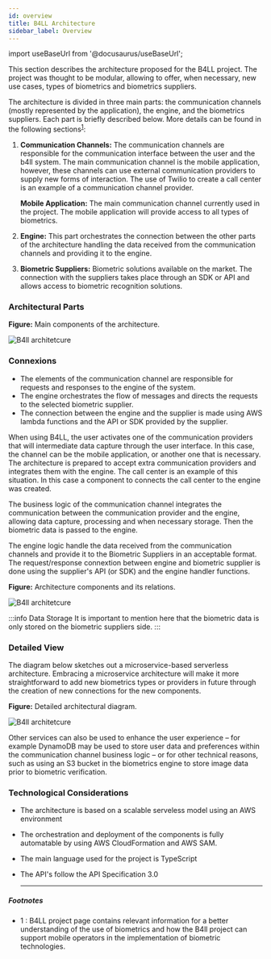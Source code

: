 ```yaml
---
id: overview
title: B4LL Architecture
sidebar_label: Overview
---
```


import useBaseUrl from '@docusaurus/useBaseUrl';

This section describes the architecture proposed for the B4LL project. The
project was thought to be modular, allowing to offer, when necessary, new use
cases, types of biometrics and biometrics suppliers.

The architecture is divided in three main parts: the communication channels
(mostly represented by the application), the engine, and the biometrics
suppliers. Each part is briefly described below. More details can be found in
the following sections<sup>[1](#landingpage)</sup>:

1. **Communication Channels:** The communication channels are responsible for
   the communication interface between the user and the b4ll system. The main
   communication channel is the mobile application, however, these channels can
   use external communication providers to supply new forms of interaction. The
   use of Twilio to create a call center is an example of a communication
   channel provider.

    **Mobile Application:** The main communication channel currently used in the
    project. The mobile application will provide access to all types of
    biometrics.

2. **Engine:** This part orchestrates the connection between the other parts of
   the architecture handling the data received from the communication channels
   and providing it to the engine.

3. **Biometric Suppliers:** Biometric solutions available on the market. The
   connection with the suppliers takes place through an SDK or API and allows
   access to biometric recognition solutions.

### Architectural Parts

**Figure:** Main components of the architecture.

<div style={{textAlign: 'center'}}>
<img alt="B4ll architetcure" src={useBaseUrl('img/ArchitectureParts.svg')}/>
</div>

### Connexions

-   The elements of the communication channel are responsible for requests and
    responses to the engine of the system.
-   The engine orchestrates the flow of messages and directs the requests to the
    selected biometric supplier.
-   The connection between the engine and the supplier is made using AWS lambda
    functions and the API or SDK provided by the supplier.

When using B4LL, the user activates one of the communication providers that will
intermediate data capture through the user interface. In this case, the channel
can be the mobile application, or another one that is necessary. The
architecture is prepared to accept extra communication providers and integrates
them with the engine. The call center is an example of this situation. In this
case a component to connects the call center to the engine was created.

The business logic of the communication channel integrates the communication
between the communication provider and the engine, allowing data capture,
processing and when necessary storage. Then the biometric data is passed to the
engine.

The engine logic handle the data received from the communication channels and
provide it to the Biometric Suppliers in an acceptable format. The
request/response connextion between engine and biometric supplier is done using
the supplier's API (or SDK) and the engine handler functions.

**Figure:** Architecture components and its relations.

<div style={{textAlign: 'center'}}>
<img alt="B4ll architetcure" src={useBaseUrl('img/ArchitectureConnexions.svg')}/>
</div>

:::info Data Storage It is important to mention here that the biometric data is
only stored on the biometric suppliers side. :::

### Detailed View

The diagram below sketches out a microservice-based serverless architecture.
Embracing a microservice architecture will make it more straightforward to add
new biometrics types or providers in future through the creation of new
connections for the new components.

**Figure:** Detailed architectural diagram.

<div style={{textAlign: 'center'}}>
<img alt="B4ll architetcure" src={useBaseUrl('img/B4llArchitecture.svg')}/>
</div>

Other services can also be used to enhance the user experience – for example
DynamoDB may be used to store user data and preferences within the communication
channel business logic – or for other technical reasons, such as using an S3
bucket in the biometrics engine to store image data prior to biometric
verification.

### Technological Considerations

-   The architecture is based on a scalable serveless model using an AWS
    environment
-   The orchestration and deployment of the components is fully automatable by
    using AWS CloudFormation and AWS SAM.
-   The main language used for the project is TypeScript
-   The API's follow the API Specification 3.0

    ***

##### Footnotes

-   <a name="landingpage">1 </a>: B4LL project page contains relevant
    information for a better understanding of the use of biometrics and how the
    B4ll project can support mobile operators in the implementation of biometric
    technologies.
